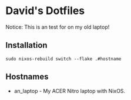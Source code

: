 # David's Dotfiles

Notice: This is an test for on my old laptop!

## Installation
``` sudo nixos-rebuild switch --flake .#hostname ```

## Hostnames
  - an_laptop - My ACER Nitro laptop with NixOS.
